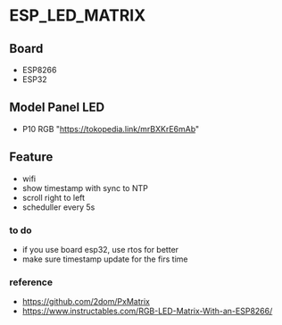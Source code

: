 # ESP_LED_MATRIX

## Board
- ESP8266
- ESP32

## Model Panel LED
- P10 RGB "https://tokopedia.link/mrBXKrE6mAb"

## Feature
- wifi
- show timestamp with sync to NTP
- scroll right to left
- scheduller every 5s 

### to do
- if you use board esp32, use rtos for better
- make sure timestamp update for the firs time

### reference 
- https://github.com/2dom/PxMatrix
- https://www.instructables.com/RGB-LED-Matrix-With-an-ESP8266/

